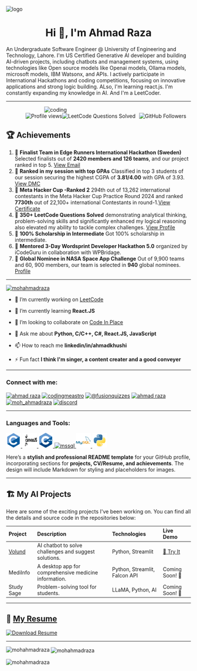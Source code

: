 ![logo](https://github.com/mohahmadraza/Ahmad_Raza/blob/main/Black%20and%20%20White%20Gradient%20Personal%20LinkedIn%20Banner.png)

<h1 align="center">Hi 👋, I'm Ahmad Raza</h1>
<p align="left">An Undergraduate Software Engineer @ University of Engineering and Technology, Lahore. I'm US Certified Generative AI developer and building AI-driven projects, including chatbots and management systems, using technologies like Open source models like Openai models, Ollama models, microsoft models, IBM Watsonx, and APIs. I actively participate in International Hackathons and coding competitions, focusing on innovative applications and strong logic building. ALso, I'm learning react.js. I'm constantly expanding my knowledge in AI. And I'm a LeetCoder.</p>

___

<img align="right" alt="coding" width="400" src="https://cdn.dribbble.com/users/1059583/screenshots/4171367/coding-freak.gif"/>

<div style="display: flex; justify-content: center; align-items: center; width: 100%; flex-wrap: nowrap;">
   <!-- Profile views (GitHub) -->
   <img src="https://komarev.com/ghpvc/?username=mohahmadraza&label=Profile%20views&color=0e75b6&style=flat" alt="Profile views" style="margin-left: 50px;" /> 

   <!-- LeetCode Problems Solved -->
   <img src="https://img.shields.io/badge/LeetCode-350%2B-orange" alt="LeetCode Questions Solved" style="margin-right: 10px;" />

   <!-- GitHub Followers -->
   <img src="https://img.shields.io/github/followers/mohahmadraza?label=Follow%20me&style=social" alt="GitHub Followers" style="margin-right: 10px;" />

</div>

## 🏆 Achievements  

1. 🥈 **Finalist Team in Edge Runners International Hackathon (Sweden)** Selected finalists out of  **2420 members and 126 teams**, and our project ranked in top 5. [View Email](https://mail.google.com/mail/u/0/#inbox/FMfcgzQXJGtlrMkQwvCXPtwDKsZztFdD)
2. 🥈 **Ranked in my session with top GPAs** Classified in top 3 students of our session securing the highest CGPA of **3.81/4.00** with GPA of 3.93. [View DMC](https://drive.google.com/file/d/14DtMUomllsxuKii8Rp7E_5PTnlizlDDr/view?usp=drive_link)
3. 🥇 **Meta Hacker Cup -Ranked 2** 294th out of 13,262 international contestants in the Meta Hacker Cup Practice Round 2024 and ranked **7730th** out of 22,100+ international Contestants in round-1.[View Certificate](https://www.facebook.com/codingcompetitions/hacker-cup/2024/certificate/464748833025590)
4. 🥇 **350+ LeetCode Questions Solved** demonstrating analytical thinking, problem-solving skills and significantly enhanced my logical reasoning also elevated my ability to tackle complex challenges. [View Profile](https://leetcode.com/u/moh_ahmadraza/)
5. 🥇 **100% Scholarship in Intermediate** Got 100% scholarship in intermediate.
6. 🥇 **Mentored 3-Day Wordsprint Developer Hackathon 5.0** organized by iCodeGuru in collaboration with WPBridage.
7. 📜 **Global Nominee in NASA Space App Challenge** Out of 9,900 teams and 60, 900 members, our team is selected in **940** global nominees. [Profile](https://www.spaceappschallenge.org/dashboard/)

---

<p align="left"> <a href="https://github.com/ryo-ma/github-profile-trophy"><img src="https://github-profile-trophy.vercel.app/?username=mohahmadraza" alt="mohahmadraza" /></a> </p>

- 🔭 I’m currently working on [LeetCode](https://leetcode.com/u/moh_ahmadraza/)

- 🌱 I’m currently learning **React.JS**

- 👯 I’m looking to collaborate on [Code In Place](https://codeinplace.stanford.edu/public/applyteach/cip4)

- 💬 Ask me about **Python, C/C++, C#, React.JS, JavaScript**

- 📫 How to reach me **linkedin/in/ahmadkhushi**

- ⚡ Fun fact **I think I'm singer, a content creater and a good conveyer**

---

<h3 align="left">Connect with me:</h3>
<p align="left">
<a href="https://linkedin.com/in/ahmadkhushi/" target="_blank"><img align="center" src="https://raw.githubusercontent.com/rahuldkjain/github-profile-readme-generator/master/src/images/icons/Social/linked-in-alt.svg" alt="ahmad raza" height="30" width="40" /></a>
<a href="https://instagram.com/codingmeastro" target="_blank"><img align="center" src="https://raw.githubusercontent.com/rahuldkjain/github-profile-readme-generator/master/src/images/icons/Social/instagram.svg" alt="codingmeastro" height="30" width="40" /></a>
<a href="https://www.youtube.com/c/@fusionquizzes" target="_blank"><img align="center" src="https://raw.githubusercontent.com/rahuldkjain/github-profile-readme-generator/master/src/images/icons/Social/youtube.svg" alt="@fusionquizzes" height="30" width="40" /></a>
<a href="https://www.hackerrank.com/SKTFSCM21557034" target="_blank"><img align="center" src="https://raw.githubusercontent.com/rahuldkjain/github-profile-readme-generator/master/src/images/icons/Social/hackerrank.svg" alt="ahmad raza" height="30" width="40" /></a>
<a href="https://www.leetcode.com/moh_ahmadraza" target="_blank"><img align="center" src="https://raw.githubusercontent.com/rahuldkjain/github-profile-readme-generator/master/src/images/icons/Social/leet-code.svg" alt="moh_ahmadraza" height="30" width="40" /></a>
<a href="https://discord.gg/https://discord.com/channels/877056448956346408/903005318127157269" target="blank"><img align="center" src="https://raw.githubusercontent.com/rahuldkjain/github-profile-readme-generator/master/src/images/icons/Social/discord.svg" alt="discord" height="30" width="40" /></a>
</p>

--- 

<h3 align="left">Languages and Tools:</h3>
<p align="left"> 
  <a href="https://www.cprogramming.com/" target="_blank" rel="noreferrer"> 
    <img src="https://raw.githubusercontent.com/devicons/devicon/master/icons/c/c-original.svg" alt="c" width="40" height="40"/> 
  </a> 
  <a href="https://canvasjs.com" target="_blank" rel="noreferrer"> 
    <img src="https://raw.githubusercontent.com/Hardik0307/Hardik0307/master/assets/canvasjs-charts.svg" alt="canvasjs" width="40" height="40"/> 
  </a> 
  <a href="https://www.w3schools.com/cpp/" target="_blank" rel="noreferrer"> 
    <img src="https://raw.githubusercontent.com/devicons/devicon/master/icons/cplusplus/cplusplus-original.svg" alt="cplusplus" width="40" height="40"/> 
  </a> 
  <a href="https://www.microsoft.com/en-us/sql-server" target="_blank" rel="noreferrer"> 
    <img src="https://www.svgrepo.com/show/303229/microsoft-sql-server-logo.svg" alt="mssql" width="40" height="40"/> 
  </a> 
  <a href="https://www.mysql.com/" target="_blank" rel="noreferrer"> 
    <img src="https://raw.githubusercontent.com/devicons/devicon/master/icons/mysql/mysql-original-wordmark.svg" alt="mysql" width="40" height="40"/> 
  </a> 
  <a href="https://www.python.org" target="_blank" rel="noreferrer"> 
    <img src="https://raw.githubusercontent.com/devicons/devicon/master/icons/python/python-original.svg" alt="python" width="40" height="40"/> 
  </a> 
</p>

Here’s a **stylish and professional README template** for your GitHub profile, incorporating sections for **projects, CV/Resume, and achievements**. The design will include Markdown for styling and placeholders for images.

---

## 🏗️ My AI Projects  
Here are some of the exciting projects I've been working on. You can find all the details and source code in the repositories below:  

| **Project** | **Description** | **Technologies** | **Live Demo** |  
|:------------|:----------------|:-----------------|:--------------|  
| [Volund](https://github.com/mohAhmadRaza/Volund) | AI chatbot to solve challenges and suggest solutions. | Python, Streamlit | [🔗 Try It](https://volund.streamlit.app) |  
| MediInfo | A desktop app for comprehensive medicine information. | Python, Streamlit, Falcon API | Coming Soon! 🚀 |  
| Study Sage | Problem-solving tool for students. | LLaMA, Python, AI | Coming Soon! 🚀 |  

---

## 📂 [My Resume](#)  
[![Download Resume](https://img.shields.io/badge/Download-Resume-blue?style=for-the-badge&logo=adobeacrobatreader)](https://example.com/your_resume.pdf)  

---

<p><img align="left" src="https://github-readme-stats.vercel.app/api/top-langs?username=mohahmadraza&show_icons=true&locale=en&layout=compact" alt="mohahmadraza" /></p>

<p>&nbsp;<img align="center" src="https://github-readme-stats.vercel.app/api?username=mohahmadraza&show_icons=true&locale=en" alt="mohahmadraza" /></p>

<p><img align="center" src="https://github-readme-streak-stats.herokuapp.com/?user=mohahmadraza&" alt="mohahmadraza" /></p>
